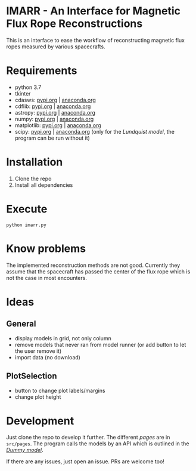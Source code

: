 # IMARR - An Interface for Magnetic Flux Rope Reconstructions

This is an interface to ease the workflow of reconstructing magnetic flux ropes measured by various spacecrafts.

# Requirements
* python 3.7
* tkinter
* cdasws: [pypi.org](https://pypi.org/project/cdasws/) | [anaconda.org](https://anaconda.org/spdf.gsfc.nasa.gov/cdasws)
* cdflib: [pypi.org](https://pypi.org/project/cdflib/) | [anaconda.org](https://anaconda.org/mavensdc/cdflib)
* astropy: [pypi.org](https://pypi.org/project/astropy/) | [anaconda.org](https://anaconda.org/conda-forge/astropy)
* numpy: [pypi.org](https://pypi.org/project/numpy/) | [anaconda.org](https://anaconda.org/conda-forge/numpy)
* matplotlib: [pypi.org](https://pypi.org/project/matplotlib/) | [anaconda.org](https://anaconda.org/conda-forge/matplotlib)
* scipy: [pypi.org](https://pypi.org/project/scipy/) | [anaconda.org](https://anaconda.org/conda-forge/scipy) (only for the _Lundquist model_, the program can be run without it)

# Installation
1. Clone the repo
1. Install all dependencies

# Execute
```
python imarr.py
```

# Know problems
The implemented reconstruction methods are not good. Currently they assume that the spacecraft has passed the center of the flux rope which is not the case in most encounters.

# Ideas
## General
* display models in grid, not only column
* remove models that never ran from model runner (or add button to let the user remove it)
* import data (no download)

## PlotSelection
* button to change plot labels/margins
* change plot height

# Development
Just clone the repo to develop it further. The different _pages_ are in `src/pages`. The program calls the models by an API which is outlined in the [_Dummy model_](./src/models/dummy).

If there are any issues, just open an issue. PRs are welcome too!
